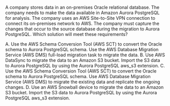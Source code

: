 A company stores data in an on-premises Oracle relational database. The company needs to make the data available in Amazon Aurora PostgreSQL for analysis. The company uses an AWS Site-to-Site VPN connection to connect its on-premises network to AWS. The company must capture the changes that occur to the source database during the migration to Aurora PostgreSQL. Which solution will meet these requirements? 

A. Use the AWS Schema Conversion Tool (AWS SCT) to convert the Oracle schema to Aurora PostgreSQL schema. Use the AWS Database Migration Service (AWS DMS) full-load migration task to migrate the data. 
B. Use AWS DataSync to migrate the data to an Amazon S3 bucket. Import the S3 data to Aurora PostgreSQL by using the Aurora PostgreSQL aws_s3 extension. 
C. Use the AWS Schema Conversion Tool (AWS SCT) to convert the Oracle schema to Aurora PostgreSQL schema. Use AWS Database Migration Service (AWS DMS) to migrate the existing data and replicate the ongoing changes. 
D. Use an AWS Snowball device to migrate the data to an Amazon S3 bucket. Import the S3 data to Aurora PostgreSQL by using the Aurora PostgreSQL aws_s3 extension.